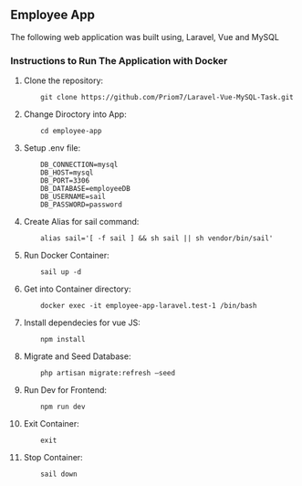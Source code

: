 ## Employee App

The following web application was built using, Laravel, Vue and MySQL

### Instructions to Run The Application with Docker

1.  Clone the repository:

            git clone https://github.com/Priom7/Laravel-Vue-MySQL-Task.git

2.  Change Diroctory into App:

            cd employee-app

3.  Setup .env file:

            DB_CONNECTION=mysql
            DB_HOST=mysql
            DB_PORT=3306
            DB_DATABASE=employeeDB
            DB_USERNAME=sail
            DB_PASSWORD=password

4.  Create Alias for sail command:

            alias sail='[ -f sail ] && sh sail || sh vendor/bin/sail'

5.  Run Docker Container:

            sail up -d

6.  Get into Container directory:

            docker exec -it employee-app-laravel.test-1 /bin/bash

7.  Install dependecies for vue JS:

            npm install

8.  Migrate and Seed Database:

            php artisan migrate:refresh —seed

9.  Run Dev for Frontend:

            npm run dev

10. Exit Container:

            exit

11. Stop Container:

            sail down
